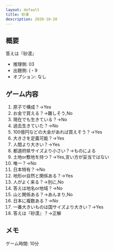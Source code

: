 ```yaml
---
layout: default
title: 砂漠
description: 2020-10-20
---
```


## 概要

答えは『砂漠』

- 推理側: 03
- 出題側: (・9
- オプション: なし

## ゲーム内容

1. 原子で構成？→Yes
2. お金で買える？→難しそう,No
3. 現在でも生きている？→No
4. 過去生きていた？→No
5. 100億円などの大金があれば買えそう？→Yes
6. 大きさを定義可能？→Yes
7. 人間より大きい？→Yes
8. 都道府県サイズより小さい？→ものによる
9. 土地or敷地を持つ？→Yes,言い方が妥当ではない
10. 唯一？→No
11. 日本特有？→No
12. 地形or自然と関係ある？→Yes
13. 人がよく来る？→別に,No
14. 答えは地名or地域？→No
15. 山と関係ある？→あんまり,No
16. 日本に複数ある？→No
17. 一番大きいものは国サイズより大きい？→Yes
18. 答えは『砂漠』？→正解

## メモ

ゲーム時間: 10分
